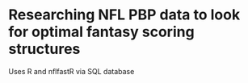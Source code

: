 # Researching NFL PBP data to look for optimal fantasy scoring structures

Uses R and nflfastR via SQL database